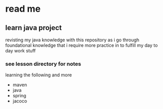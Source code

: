 # read me
## learn java project
revisting my java knowledge with this repository as i go through foundational knowledge that i require more practice in to fulfill my day to day work stuff
### see lesson directory for notes
learning the following and more
- maven
- java
- spring
- jacoco
